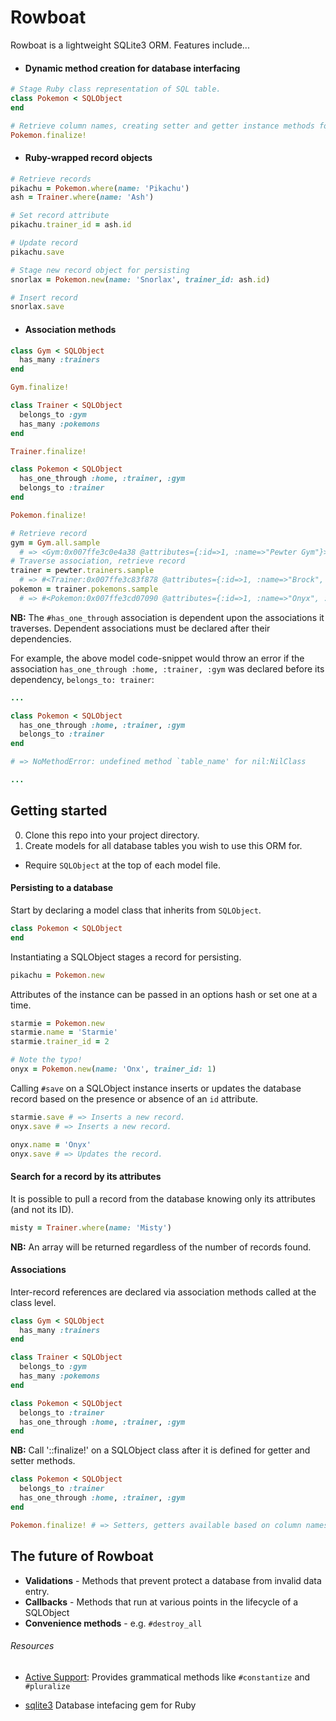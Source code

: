 # Rowboat

Rowboat is a lightweight SQLite3 ORM. Features include...

* #### Dynamic method creation for database interfacing

```ruby
# Stage Ruby class representation of SQL table.
class Pokemon < SQLObject
end

# Retrieve column names, creating setter and getter instance methods for each.
Pokemon.finalize!
```

* #### Ruby-wrapped record objects

```ruby
# Retrieve records
pikachu = Pokemon.where(name: 'Pikachu')
ash = Trainer.where(name: 'Ash')

# Set record attribute
pikachu.trainer_id = ash.id

# Update record
pikachu.save

# Stage new record object for persisting
snorlax = Pokemon.new(name: 'Snorlax', trainer_id: ash.id)

# Insert record
snorlax.save
```

* #### Association methods

```ruby
class Gym < SQLObject
  has_many :trainers
end

Gym.finalize!

class Trainer < SQLObject
  belongs_to :gym
  has_many :pokemons
end

Trainer.finalize!

class Pokemon < SQLObject
  has_one_through :home, :trainer, :gym
  belongs_to :trainer
end

Pokemon.finalize!

# Retrieve record
gym = Gym.all.sample
  # => <Gym:0x007ffe3c0e4a38 @attributes={:id=>1, :name=>"Pewter Gym"}>
# Traverse association, retrieve record
trainer = pewter.trainers.sample
  # => #<Trainer:0x007ffe3c83f878 @attributes={:id=>1, :name=>"Brock", :gym_id=>1}>
pokemon = trainer.pokemons.sample
  # => #<Pokemon:0x007ffe3cd07090 @attributes={:id=>1, :name=>"Onyx", :trainer_id=>1}>
```

**NB:** The `#has_one_through` association is dependent upon the associations it traverses. Dependent associations must be declared after their dependencies.

For example, the above model code-snippet would throw an error if the association `has_one_through :home, :trainer, :gym` was declared before its dependency, `belongs_to: trainer`:

```ruby
...

class Pokemon < SQLObject
  has_one_through :home, :trainer, :gym
  belongs_to :trainer
end

# => NoMethodError: undefined method `table_name' for nil:NilClass

...
```



## Getting started

0. Clone this repo into your project directory.
0. Create models for all database tables you wish to use this ORM for.
  * Require `SQLObject` at the top of each model file.

#### Persisting to a database

Start by declaring a model class that inherits from `SQLObject`.

```ruby
class Pokemon < SQLObject
end
```

Instantiating a SQLObject stages a record for persisting.

```ruby
pikachu = Pokemon.new
```

Attributes of the instance can be passed in an options hash or set one at a time.

```ruby
starmie = Pokemon.new
starmie.name = 'Starmie'
starmie.trainer_id = 2

# Note the typo!
onyx = Pokemon.new(name: 'Onx', trainer_id: 1)
```

Calling `#save` on a SQLObject instance inserts or updates the database record based on the presence or absence of an `id` attribute.

```ruby
starmie.save # => Inserts a new record.
onyx.save # => Inserts a new record.

onyx.name = 'Onyx'
onyx.save # => Updates the record.
```

#### Search for a record by its attributes

It is possible to pull a record from the database knowing only its attributes (and not its ID).

```ruby
misty = Trainer.where(name: 'Misty')
```

**NB:** An array will be returned regardless of the number of records found.

#### Associations

Inter-record references are declared  via association methods called at the class level.

```ruby
class Gym < SQLObject
  has_many :trainers
end

class Trainer < SQLObject
  belongs_to :gym
  has_many :pokemons
end

class Pokemon < SQLObject
  belongs_to :trainer
  has_one_through :home, :trainer, :gym
end
```

**NB:** Call '::finalize!' on a SQLObject class after it is defined for getter and setter methods.

```ruby
class Pokemon < SQLObject
  belongs_to :trainer
  has_one_through :home, :trainer, :gym
end

Pokemon.finalize! # => Setters, getters available based on column names.
```

## The future of Rowboat

* **Validations** - Methods that prevent protect a database from invalid data entry.
* **Callbacks** - Methods that run at various points in the lifecycle of a SQLObject
* **Convenience methods** - e.g. `#destroy_all`

###### Resources

* [Active Support](https://github.com/rails/rails/tree/master/activesupport): Provides grammatical methods like `#constantize` and `#pluralize`

* [sqlite3](https://github.com/sparklemotion/sqlite3-ruby) Database intefacing gem for Ruby

